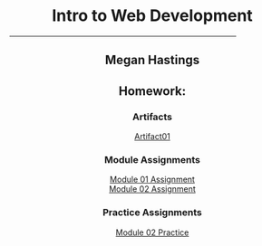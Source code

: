 <html>
<title>
  First Website
</title>

<body align="center">
  <h1 align="center">Intro to Web Development</h1>
  <hr width=400 align="center">
  <h2 align="center">Megan Hastings</h2>


  <h2>Homework:</h2>

  <!--Artifact Assignments-->
  <h3>Artifacts</h3>
  <a href="Artifacts/01/">Artifact01</a><br>

  <!--Module Assignments-->
  <h3>Module Assignments</h3>
  <a href="ModuleAssignments/01/">Module 01 Assignment</a><br>
  <a href="ModuleAssignments/02/">Module 02 Assignment</a><br>

  <!--Practice Assignments-->
  <h3>Practice Assignments</h3>
  <a href="Practice/ModuleTwoPractice/">Module 02 Practice</a>

</body>

</html>
